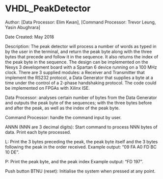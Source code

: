 # VHDL_PeakDetector

Author: [Data Processor: Elim Kwan], [Command Processor: Trevor Leung, Yasin Abughrara]

Date Created: May 2018

Description: The peak detector will process a number of words as typed in by the user in the terminal, and return the peak byte along with the three bytes that precede and follow it in the sequence. It also returns the index of the peak byte in the sequence. The design can be implemented on the Nexys 3 development board with a Spartan 6 device running on a 100 MHz clock. There are 3 supplied modules: a Receiver and Transmitter that implement the RS232 protocol, a Data Generator that supplies a byte at a time under the control of a 2-phase handshaking protocol. The code could be implemented on FPGAs with Xilinx ISE. 


Data Processor: analyses certain number of bytes from the Data Generator and outputs the peak byte of the sequences; with the three bytes before and after the peak, as well as the index of the peak byte.

Command Processor: handle the command input by user.

ANNN (NNN are 3 decimal digits): Start command to process NNN bytes of data. Print each byte processed.

L: Print the 3 bytes preceding the peak, the peak byte itself and the 3 bytes following the peak in the order received. Example output: “09 FA A0 FD BC 10 DE”.

P: Print the peak byte, and the peak index
Example output: “FD 197”.

Push button BTNU (reset): Initialise the system when pressed at any point.
